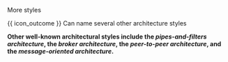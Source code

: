 <span id="title">More styles</span>

<span id="prereqs"></span>

<span id="outcomes">{{ icon_outcome }} Can name several other architecture styles</span>

<div id="body">

**Other well-known architectural styles include the _pipes-and-filters architecture_, the _broker architecture_, the _peer-to-peer architecture_, and the _message-oriented architecture_.**

</div>

<div id="extras">
<include src="resourcesPanel.md" boilerplate/>
</div>
